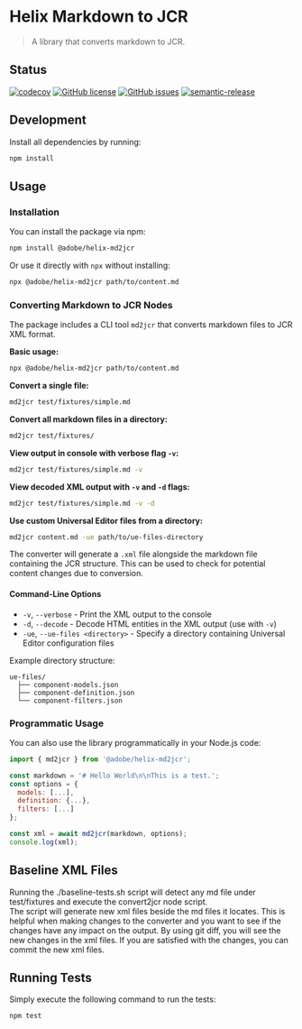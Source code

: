 # Helix Markdown to JCR

> A library that converts markdown to JCR.

## Status
[![codecov](https://img.shields.io/codecov/c/github/adobe/helix-md2jcr.svg)](https://codecov.io/gh/adobe/helix-md2jcr)
[![GitHub license](https://img.shields.io/github/license/adobe/helix-md2jcr.svg)](https://github.com/adobe/helix-md2jcr/blob/main/LICENSE.txt)
[![GitHub issues](https://img.shields.io/github/issues/adobe/helix-md2jcr.svg)](https://github.com/adobe/helix-md2jcr/issues)
[![semantic-release](https://img.shields.io/badge/%20%20%F0%9F%93%A6%F0%9F%9A%80-semantic--release-e10079.svg)](https://github.com/semantic-release/semantic-release)

## Development
Install all dependencies by running:

```bash
npm install
```

## Usage

### Installation

You can install the package via npm:

```bash
npm install @adobe/helix-md2jcr
```

Or use it directly with `npx` without installing:

```bash
npx @adobe/helix-md2jcr path/to/content.md
```

### Converting Markdown to JCR Nodes

The package includes a CLI tool `md2jcr` that converts markdown files to JCR XML format.

**Basic usage:**
```bash
npx @adobe/helix-md2jcr path/to/content.md
```

**Convert a single file:**
```bash
md2jcr test/fixtures/simple.md
```

**Convert all markdown files in a directory:**
```bash
md2jcr test/fixtures/
```

**View output in console with verbose flag `-v`:**
```bash
md2jcr test/fixtures/simple.md -v
```

**View decoded XML output with `-v` and `-d` flags:**
```bash
md2jcr test/fixtures/simple.md -v -d
```

**Use custom Universal Editor files from a directory:**
```bash
md2jcr content.md -ue path/to/ue-files-directory
```

The converter will generate a `.xml` file alongside the markdown file containing the JCR structure. This can be used to check for potential content changes due to conversion.

#### Command-Line Options

- `-v`, `--verbose` - Print the XML output to the console
- `-d`, `--decode` - Decode HTML entities in the XML output (use with `-v`)
- `-ue`, `--ue-files <directory>` - Specify a directory containing Universal Editor configuration files

Example directory structure:
```
ue-files/
  ├── component-models.json
  ├── component-definition.json
  └── component-filters.json
```

### Programmatic Usage

You can also use the library programmatically in your Node.js code:

```javascript
import { md2jcr } from '@adobe/helix-md2jcr';

const markdown = '# Hello World\n\nThis is a test.';
const options = {
  models: [...],
  definition: {...},
  filters: [...]
};

const xml = await md2jcr(markdown, options);
console.log(xml);
```

## Baseline XML Files
Running the ./baseline-tests.sh script will detect any md file under test/fixtures and execute the convert2jcr node script.  
The script will generate new xml files beside the md files it locates. This is helpful when making changes to the converter
and you want to see if the changes have any impact on the output.  By using git diff, you will see the new changes in the xml files.
If you are satisfied with the changes, you can commit the new xml files.


## Running Tests
Simply execute the following command to run the tests:
```bash
npm test
```
